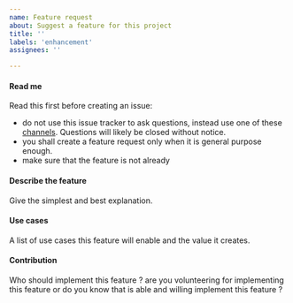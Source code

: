 ```yaml
---
name: Feature request
about: Suggest a feature for this project
title: ''
labels: 'enhancement'
assignees: ''

---
```


#### Read me

Read this first before creating an issue:

- do not use this issue tracker to ask questions, instead use one of these [channels](https://vertx.io/community/). Questions will likely be closed without notice.
- you shall create a feature request only when it is general purpose enough.
- make sure that the feature is not already

#### Describe the feature

Give the simplest and best explanation.

#### Use cases

A list of use cases this feature will enable and the value it creates.

#### Contribution

Who should implement this feature ? are you volunteering for implementing this feature or
do you know that is able and willing implement this feature ?